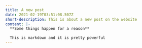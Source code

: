 ```yaml
---
title: A new post
date: 2021-02-19T03:51:08.507Z
short-description: This is about a new post on the website
content: |-
  **Some things happen for a reason**

  This is markdown and it is pretty powerful
---
```

